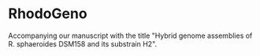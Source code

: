 # RhodoGeno
Accompanying our manuscript with the title "Hybrid genome assemblies of R. sphaeroides DSM158 and its substrain H2".
